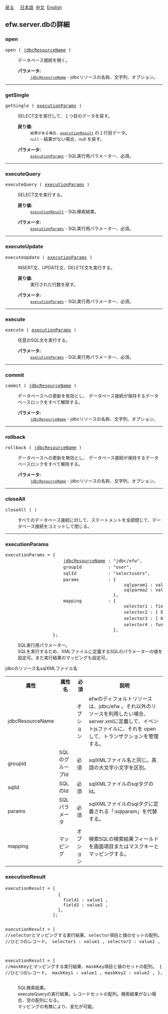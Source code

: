 <a href="../api_list.md">戻る</a>
&nbsp;&nbsp;&nbsp;&nbsp;<a href="../../日本語/api_list/efw.server.db.md">日本語</a>
&nbsp;<a href="../../中文/api_list/efw.server.db.md">中文</a>
&nbsp;<a href="../../English/api_list/efw.server.db.md">English</a>
<H2>efw.server.dbの詳細</H2>

<H3><A NAME="open">open</A></H3>
<pre>
open ( <A href="#jdbcResourceName">jdbcResourceName</A> )</PRE>
<DL>
<DD>データベース接続を開く。
<P>
<DD><DL>
<DT><B>パラメータ:</B>
<DD><CODE><A href="#jdbcResourceName">jdbcResourceName</A></CODE> - jdbcリソースの名称、文字列、オプション。
</DL></DD>
</DL></DD>
<HR>

<H3><A NAME="getSingle">getSingle</A></H3>
<pre>
getSingle ( <A href="#executionParams">executionParams</A> )</PRE>
<DL>
<DD>SELECT文を実行して、１つ目のデータを戻す。
<P>
<DD><DL>
<DT><B>戻り値:</B>
<DD><CODE>結果がある場合、<A href="#executionResult">executionResult</A></CODE> の１行目データ。
<DD><CODE>null</CODE> - 結果がない場合、null を戻す。
</DL></DD>
<DD><DL>
<DT><B>パラメータ:</B>
<DD><CODE><A href="#executionParams">executionParams</A></CODE> - SQL実行用パラメーター、必須。
</DL></DD>
</DL></DD>
<HR>

<H3><A NAME="executeQuery">executeQuery</A></H3>
<pre>
executeQuery ( <A href="#executionParams">executionParams</A> )</PRE>
<DL>
<DD>SELECT文を実行する。
<P>
<DD><DL>
<DT><B>戻り値:</B>
<DD><CODE><A href="#executionResult">executionResult</A></CODE> - SQL検索結果。
</DL></DD>
<DD><DL>
<DT><B>パラメータ:</B>
<DD><CODE><A href="#executionParams">executionParams</A></CODE> - SQL実行用パラメーター、必須。
</DL></DD>
</DL></DD>
<HR>

<H3><A NAME="executeUpdate">executeUpdate</A></H3>
<pre>
executeUpdate ( <A href="#executionParams">executionParams</A> )</PRE>
<DL>
<DD>INSERT文、UPDATE文、DELETE文を実行する。
<P>
<DD><DL>
<DT><B>戻り値:</B>
<DD>実行された行数を戻す。
</DL></DD>
<DD><DL>
<DT><B>パラメータ:</B>
<DD><CODE><A href="#executionParams">executionParams</A></CODE> - SQL実行用パラメーター、必須。
</DL></DD>
</DL></DD>
<HR>

<H3><A NAME="execute">execute</A></H3>
<pre>
execute ( <A href="#executionParams">executionParams</A> )</PRE>
<DL>
<DD>任意のSQL文を実行する。
<P>
<DD><DL>
<DT><B>パラメータ:</B>
<DD><CODE><A href="#executionParams">executionParams</A></CODE> - SQL実行用パラメーター、必須。
</DL></DD>
</DL></DD>
<HR>

<H3><A NAME="commit">commit</A></H3>
<pre>
commit ( <A href="#jdbcResourceName">jdbcResourceName</A> )</PRE>
<DL>
<DD>データベースへの更新を有効とし、 データベース接続が保持するデータベースロックをすべて解除する。
<P>
<DD><DL>
<DT><B>パラメータ:</B>
<DD><CODE><A href="#jdbcResourceName">jdbcResourceName</A></CODE> - jdbcリソースの名称、文字列、オプション。
</DL></DD>
</DL></DD>
<HR>

<H3><A NAME="rollback">rollback</A></H3>
<pre>
rollback ( <A href="#jdbcResourceName">jdbcResourceName</A> )</PRE>
<DL>
<DD>データベースへの更新を無効とし、 データベース接続が保持するデータベースロックをすべて解除する。
<P>
<DD><DL>
<DT><B>パラメータ:</B>
<DD><CODE><A href="#jdbcResourceName">jdbcResourceName</A></CODE> - jdbcリソースの名称、文字列、オプション。
</DL></DD>
</DL></DD>
<HR>

<H3><A NAME="closeAll">closeAll</A></H3>
<pre>
closeAll ( ) </PRE>
<DL>
<DD>すべてのデータベース接続に対して、ステートメントを全部閉じて、データベース接続をコミットして閉じる。 
<P>
<DD><DL>
</DL></DD>
</DL></DD>
<HR>


<H3><A NAME="executionParams">executionParams</A></H3>
<pre>
executionParams = {
                      <a href="#jdbcResourceName">jdbcResourceName</a> : "jdbc/efw",                            //jdbcリソース名、オプション。
                      groupId          : "user",                                //sqlXMLファイル名、必須。
                      sqlId            : "selectusers",                         //SQLのId、必須。
                      params           : {                                      //SQLパラメータ、必須。
                                             sqlparam1 : value1 ,
                                             sqlparma2 : value2 ,
                                         },
                      mapping          : {                                      //マッピング、オプション。検索SQLの検索結果フィールドを画面項目またはマスクキーとマッピングする。
                                             selector1 : field1 ,
                                             selector2 : [ Datefield , <a href="efw.server.format.md#formatter">formatter</a> ] ,             //日付フィールドをフォーマットしてからマッピング。
                                             selector3 : [ Numberfield , <a href="efw.server.format.md#formatter">formatter</a> , <a href="efw.server.format.md#rounder">rounder</a> ] , //数字フィールドをフォーマットしてからマッピング。必要でされば丸みタイプを指定可能。
                                             selector4 : function(rs){ ... },   //検索結果のレコードから値を算出してマッピングする。
                                         },
                  };
</PRE>
<DL><DD>SQL実行用パラメーター。<br>
SQLを実行するため、XMLファイルに定義するSQLのパラメーターの値を設定可。また実行結果のマッピングも設定可。<br>
</DL></DD>
<table>
<tr>
	<th>属性</th><th>属性名</th><th>必須</th><th>説明</th>
</tr>
<tr>
	<td><A NAME="jdbcResourceName">jdbcResourceName</A></td>jdbcのリソース名<td></td><td>オプション</td><td>efwのディフォルトリソースは、jdbc/efw 。それ以外のリソースを利用したい場合、server.xmlに定義して、イベントjsファイルに、それを open して、トランザクションを管理する。</td>
</tr>
<tr>
	<td><A NAME="groupId">groupId</A></td>sqlXMLファイル名<td>SQLのグループId</td><td>必須</td><td>sqlXMLファイル名と同じ。英語の大文字小文字を区別。</td>
</tr>
<tr>
	<td><A NAME="sqlId">sqlId</A></td><td>SQLのId</td><td>必須</td><td>sqlXMLファイルのsqlタグのId。</td>
</tr>
<tr>
	<td><A NAME="params">params</A></td><td>SQLパラメータ</td><td>必須</td><td>sqlXMLファイルのsqlタグに定義される「:sqlparam」を代替する。</td>
</tr>
<tr>
	<td><A NAME="mapping">mapping</A></td><td>マッピング</td><td>オプション</td><td>検索SQLの検索結果フィールドを画面項目またはマスクキーとマッピングする。</td>
</tr>
</table>


<H3><A NAME="executionResult">executionResult</A></H3>
<pre>
executionResult = [                                                             //マッピングなしの実行結果、field項目と値のセットの配列。
                    {                                                           //ひとつのレコード。
                      field1 : value1 ,
                      field2 : value2 ,
                    },
                  ];
                  
executionResult = [                                                             //selectorとマッピングする実行結果、selector項目と値のセットの配列。
                    {                                                           //ひとつのレコード。
                      selector1 : value1 ,
                      selector2 : value2 ,
                    },
                  ];

executionResult = [                                                             //maskKeyとマッピングする実行結果、maskKey項目と値のセットの配列。
                    {                                                           //ひとつのレコード。
                      maskKey1 : value1 ,
                      maskKey2 : value2 ,
                    },
                  ];
</PRE>
<DL><DD>SQL検索結果。<br>
executeQueryの実行結果。レコードセットの配列。検索結果がない場合、空の配列になる。<br>
マッピングの有無により、変化が可能。

</DL></DD>


